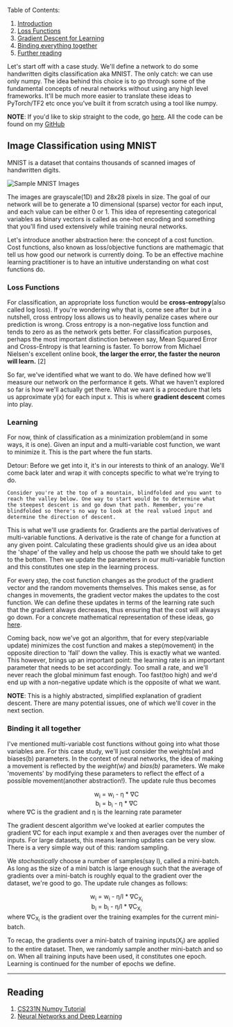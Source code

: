 Table of Contents:
1. [Introduction](#Image-Classification-using-MNIST)
2. [Loss Functions](#Loss-Functions)
3. [Gradient Descent for Learning](#Learning)
4. [Binding everything together](#Binding-it-all-together)
5. [Further reading](#Reading)

Let's start off with a case study. We'll define a network to do some handwritten digits classification aka MNIST. The only catch: we can use only numpy. The idea behind this choice is to go through some of the fundamental concepts of neural networks without using any high level frameworks. It'll be much more easier to translate these ideas to PyTorch/TF2 etc once you've built it from scratch using a tool like numpy.

**NOTE**: If you'd like to skip straight to the code, go [here](). All the code can be found on my [GitHub](https://github.com/jsaurabh/dl-ub)

## Image Classification using MNIST

MNIST is a dataset that contains thousands of scanned images of handwritten digits.

![](http://neuralnetworksanddeeplearning.com/images/digits_separate.png "Sample MNIST Images")

The images are grayscale(1D) and 28x28 pixels in size. The goal of our network will be to generate a 10 dimensional (sparse) vector for each input, and each value can be either 0 or 1. This idea of representing categorical variables as binary vectors is called as one-hot encoding and something that you'll find used extensively while training neural networks.

Let's introduce another abstraction here: the concept of a cost function. Cost functions, also known as loss/objective functions are mathemagic that tell us how good our network is currently doing. To be an effective machine learning practitioner is to have an intuitive understanding on what cost functions do. 

### Loss Functions
For classification, an appropriate loss function would be **cross-entropy**(also called log loss). If you're wondering why that is, come see after but in a nutshell, cross entropy loss allows us to heavily penalize cases where our prediction is wrong. Cross entropy is a non-negative loss function and tends to zero as as the network gets better. For classification purposes, perhaps the most important distinction between say, Mean Squared Error and Cross-Entropy is that learning is faster. To borrow from Michael Nielsen's excellent online book, **the larger the error, the  faster the neuron will learn.** [2]

So far, we've identified what we want to do. We have defined how we'll measure our network on the performance it gets. What we haven't explored so far is how we'll actually get there. What we want is a procedure that lets us approximate y(x) for each input x. This is where **gradient descent** comes into play.

### Learning 
For now, think of classification as a minimization problem(and in some ways, it is one). Given an input and a multi-variable cost function, we want to minimize it. This is the part where the fun starts. 

Detour:
Before we get into it, it's in our interests to think of an analogy. We'll come back later and wrap it with concepts specific to what we're trying to do.

    Consider you're at the top of a mountain, blindfolded and you want to reach the valley below. One way to start would be to determine what the steepest descent is and go down that path. Remember, you're blindfolded so there's no way to look at the real valued input and determine the direction of descent. 

This is what we'll use gradients for. Gradients are the partial derivatives of multi-variable functions. A derivative is the rate of change for a function at any given point. Calculating these gradients should give us an idea about the 'shape' of the valley and help us choose the path we should take to get to the bottom. Then we update the parameters in our multi-variable function and this constitutes one step in the learning process. 

For every step, the cost function changes as the product of the gradient vector and the random movements themselves. This makes sense, as for changes in movements, the gradient vector makes the updates to the cost function. We can define these updates in terms of the learning rate such that the gradient always decreases, thus ensuring that the cost will always go down. For a concrete mathematical representation of these ideas, go [here](/pages/sgd.md).

Coming back, now we've got an algorithm, that for every step(variable update) minimizes the cost function and makes a step(movement) in the opposite direction to 'fall' down the valley. This is exactly what we wanted. This however, brings up an important point: the learning rate is an important parameter that needs to be set accordingly. Too small a rate, and we'll never reach the global minimum fast enough. Too fast(too high) and we'd end up with a non-negative update which is the opposite of what we want. 

**NOTE**: This is a highly abstracted, simplified explanation of gradient descent. There are many potential issues, one of which we'll cover in the next section.

### Binding it all together
I've mentioned multi-variable cost functions without going into what those variables are. For this case study, we'll just consider the weights(w) and biases(b) parameters. In the context of neural networks, the idea of making a movement is reflected by the *weight(w)* and *bias(b)* parameters. We make 'movements' by modifying these parameters to reflect the effect of a possible movement(another abstraction!). The update rule thus becomes 
       
<center> w<sub>i</sub> = w<sub>i</sub> - &eta; * &nabla;C </center>
<center> b<sub>i</sub> = b<sub>i</sub> - &eta; * &nabla;C </center>
where &nabla;C is the gradient and &eta; is the learning rate parameter
 
The gradient descent algorithm we've looked at earlier computes the gradient &nabla;C for each input example x and then averages over the number of inputs. For large datasets, this means learning updates can be very slow. There is a very simple way out of this: random sampling. 

We *stochastically* choose a number of samples(say l), called a mini-batch. As long as the size of a mini batch is large enough such that the average of gradients over a mini-batch is roughly equal to the gradient over the dataset, we're good to go. The update rule changes as follows:

<center> w<sub>i</sub> = w<sub>i</sub> - &eta;/l * &nabla;C<sub>X<sub>i</sub></sub> </center>
<center> b<sub>i</sub> = b<sub>i</sub> - &eta;/l * &nabla;C<sub>X<sub>i</sub></sub> </center>
where &nabla;C<sub>X<sub>i</sub></sub> is the gradient over the training examples for the current mini-batch. 

To recap, the gradients over a mini-batch of training inputs(X<sub>i</sub>) are applied to the entire dataset. Then, we randomly sample another mini-batch and so on. When all training inputs have been used, it constitutes one epoch. Learning is continued for the number of epochs we define.

---
## Reading

1. [CS231N Numpy Tutorial](http://cs231n.github.io/python-numpy-tutorial)
2. [Neural Networks and Deep Learning](http://neuralnetworksanddeeplearning.com/chap3.html)
